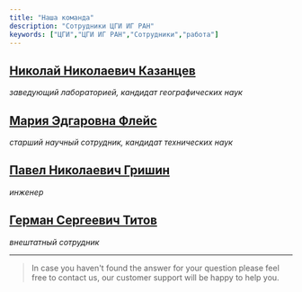 ```yaml
---
title: "Наша команда"
description: "Сотрудники ЦГИ ИГ РАН"
keywords: ["ЦГИ","ЦГИ ИГ РАН","Сотрудники","работа"]
---
```


## [Николай Николаевич Казанцев](http://igras.ru/node/501)

*заведующий лабораторией, кандидат географических наук*


## [Мария Эдгаровна Флейс](http://igras.ru/node/499)

*старший научный сотрудник, кандидат технических наук*


## [Павел Николаевич Гришин](http://igras.ru/staff/2073)

*инженер*


## [Герман Сергеевич Титов](https://istina.msu.ru/profile/titovgs/)

*внештатный сотрудник*


---

> In case you haven't found the answer for your question please feel free to contact us, our customer support will be happy to help you.

